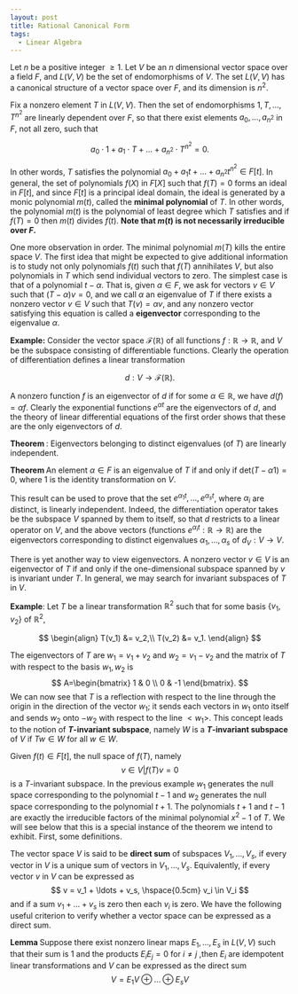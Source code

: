 ```yaml
---
layout: post
title: Rational Canonical Form
tags:
  - Linear Algebra
---
```


Let $n$ be a positive integer $\geq 1$. Let $V$ be an $n$ dimensional vector space over a field $F$, and $L(V,V)$ be the set of endomorphisms of $V$. The set $L(V,V)$ has a canonical structure of a vector space over $F$, and its dimension is $n^2$. 

Fix a nonzero element $T$ in $L(V,V)$. Then the set of endomorphisms $1, T, \ldots , T^{n^2}$ are linearly dependent over $F$, so that there exist elements $a_0, \ldots, a_{n^2}$ in $F$, not all zero, such that 

$$a_0 \cdot 1 + a_1 \cdot T + \ldots + a_{n^2} \cdot T^{n^2} = 0.$$

In other words, $T$ satisfies the polynomial $a_0 + a_1 t + \ldots + a_{n^2} t^{n^2} \in F[t]$. In general, the set of polynomials $f(X)$ in $F[X]$ such that $f(T) = 0$ forms an ideal in $F[t]$, and since $F[t]$ is a principal ideal domain, the ideal is generated by a monic polynomial $m(t)$, called the **minimal polynomial** of $T$. In other words, the polynomial $m(t)$ is the polynomial of least degree which $T$ satisfies and if $f(T) = 0$ then $m(t)$ divides $f(t)$. **Note that $m(t)$ is not necessarily irreducible over $F$.**

One more observation in order. The minimal polynomial $m(T)$ kills the entire space $V$. The first idea that might be expected to give additional information is to study not only polynomials $f(t)$ such that $f(T)$ annihilates $V$, but also polynomials in $T$ which send individual vectors to zero. The simplest case is that of a polynomial $t-\alpha$. That is, given $\alpha \in F$, we ask for vectors $v \in V$ such that $(T - \alpha)v = 0$, and we call $\alpha$ an eigenvalue of $T$ if there exists a nonzero vector $v \in V$ such that $T(v) = \alpha v$, and any nonzero vector satisfying this equation is called a **eigenvector** corresponding to the eigenvalue $\alpha$. 

**Example:** Consider the vector space $\mathcal{F}(\mathbb{R})$ of all functions $f: \mathbb{R} \to \mathbb{R}$, and $V$ be the subspace consisting of differentiable functions. Clearly the operation of differentiation defines a linear transformation 

$$d: V \to \mathcal{F}(\mathbb{R}).$$

A nonzero function $f$ is an eigenvector of $d$ if for some $\alpha \in \mathbb{R}$, we have $d(f) = \alpha f$. Clearly the exponential functions $e^{\alpha t}$ are the eigenvectors of $d$, and the theory of linear differential equations of the first order shows that these are the only eigenvectors of $d$.


<strong> Theorem </strong>: Eigenvectors belonging to distinct eigenvalues (of $T$) are linearly independent.

<strong> Theorem </strong> An element $\alpha \in F$ is an eigenvalue of $T$ if and only if $\textrm{det}(T - \alpha 1) = 0$, where $1$ is the identity transformation on $V$.

This result can be used to prove that the set $e^{\alpha_1 t}, \ldots, e^{\alpha_s t}$, where $\alpha_i$ are distinct, is linearly independent. Indeed, the differentiation operator takes be the subspace $V$ spanned by them to itself, so that $d$ restricts to a linear operator on $V$, and the above vectors (functions $e^{\alpha_i t} : \mathbb{R} \to \mathbb{R}$) are the eigenvectors corresponding to distinct eigenvalues $\alpha_1, \ldots, \alpha_s$ of $d_{V}: V \to V$.



There is yet another way to view eigenvectors. A nonzero vector $v \in V$ is an eigenvector of $T$ if and only if the one-dimensional subspace spanned by $v$ is invariant under $T$. In general, we may search for invariant subspaces of $T$ in $V$.

**Example**: Let $T$ be a linear transformation $\mathbb{R}^2$ such that for some basis $\{ v_1, v_2 \}$ of $\mathbb{R}^2$, 

$$
\begin{align}
T(v_1) &= v_2,\\
T(v_2) &= v_1.
\end{align}
$$

The eigenvectors of $T$ are $w_1 = v_1 + v_2$ and $w_2 = v_1 - v_2$ and the matrix of $T$ with respect to the basis ${w_1, w_2}$ is 
$$
A=\begin{bmatrix} 1 & 0 \\ 0 & -1 \end{bmatrix}.
$$
We can now see that $T$ is a reflection with respect to the line through the origin in the direction of the vector $w_1$; it sends each vectors in $w_1$ onto itself and sends $w_2$ onto $-w_2$ with respect to the line $<w_1>$.  This concept leads to the notion of **$T$-invariant subspace**, namely $W$ is a <strong> $T$-invariant subspace </strong> of $V$ if $Tw \in W$ for all $w \in W$. 

Given $f(t) \in F[t]$, the null space of $f(T)$, namely 
$$
{ v \in V | f(T)v = 0 }
$$
is a $T$-invariant subspace. In the previous example $w_1$ generates the null space corresponding to the polynomial $t - 1$ and $w_2$ generates the null space corresponding to the polynomial $t + 1$. The polynomials $t + 1$ and $t-1$ are exactly the irreducible factors of the minimal polynomial $x^2 - 1$ of $T$. We will see below that this is a special instance of the theorem we intend to exhibit. First, some definitions.

The vector space $V$ is said to be <strong>direct sum</strong> of subspaces $V_1, \ldots, V_s$,  if every vector in $V$ is a unique sum of vectors in $V_1, \ldots, V_s$. Equivalently, if every vector $v$ in $V$ can be expressed as 
$$
v = v_1 + \ldots + v_s, \hspace{0.5cm} v_i \in V_i
$$
and if a sum $v_1 + \ldots + v_s$ is zero then each $v_i$ is zero. We have the following useful criterion to verify whether a vector space can be expressed as a direct sum.

<strong> Lemma </strong> Suppose there exist nonzero linear maps $E_1, \ldots, E_s$ in $L(V,V)$ such that their sum is $1$ and the products $E_i E_j = 0$ for $i \neq j$ ,then $E_i$ are idempotent linear transformations and $V$ can be expressed as the direct sum 
$$
V = E_1 V \oplus \ldots \oplus E_s V
$$














